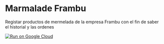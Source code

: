 # Marmalade Frambu
Registar productos de mermelada de la empresa Frambu con el fin de saber el historial y las ordenes

[![Run on Google Cloud](https://storage.googleapis.com/cloudrun/button.svg)](https://console.cloud.google.com/cloudshell/editor?shellonly=true&cloudshell_image=gcr.io/cloudrun/button&cloudshell_git_repo=https://https://github.com/pato200120/marmalade-frambuf.git)
